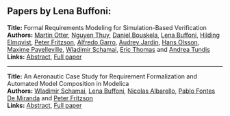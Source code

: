 <h2>Papers by Lena Buffoni:</h2>
<p>
<b>Title:</b> Formal Requirements Modeling for Simulation-Based Verification<br />
<b>Authors:</b> <a href="../authors/author_225.html">Martin Otter</a>, <a href="../authors/author_308.html">Nguyen Thuy</a>, <a href="../authors/author_38.html">Daniel Bouskela</a>, <a href="../authors/author_41.html">Lena Buffoni</a>, <a href="../authors/author_77.html">Hilding Elmqvist</a>, <a href="../authors/author_92.html">Peter Fritzson</a>, <a href="../authors/author_100.html">Alfredo Garro</a>, <a href="../authors/author_147.html">Audrey Jardin</a>, <a href="../authors/author_222.html">Hans Olsson</a>, <a href="../authors/author_231.html">Maxime Payelleville</a>, <a href="../authors/author_268.html">Wladimir Schamai</a>, <a href="../authors/author_304.html">Eric Thomas</a> and <a href="../authors/author_316.html">Andrea Tundis</a><br />
<b>Links:</b> <a href="../abstracts/abstract_67.pdf">Abstract</a>, <a href="../submissions/ecp15118625_OtterThuyBouskelaBuffoniElmqvistFritzsonGarroJardinOlssonPayellevilleSchamaiThomasTundis.pdf">Full paper</a>
</p>
<hr />
<p>
<b>Title:</b> An Aeronautic Case Study for Requirement Formalization and Automated Model Composition in Modelica<br />
<b>Authors:</b> <a href="../authors/author_268.html">Wladimir Schamai</a>, <a href="../authors/author_41.html">Lena Buffoni</a>, <a href="../authors/author_3.html">Nicolas Albarello</a>, <a href="../authors/author_87.html">Pablo Fontes De Miranda</a> and <a href="../authors/author_92.html">Peter Fritzson</a><br />
<b>Links:</b> <a href="../abstracts/abstract_99.pdf">Abstract</a>, <a href="../submissions/ecp15118911_SchamaiBuffoniAlbarelloFontesdemirandaFritzson.pdf">Full paper</a>
</p>